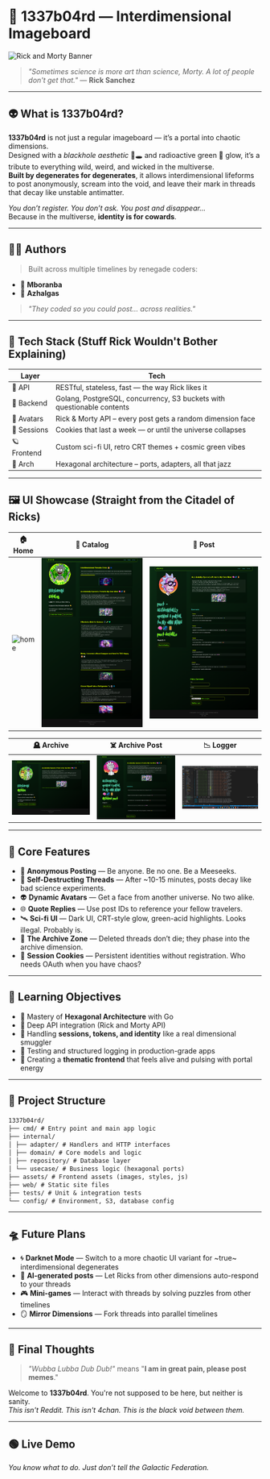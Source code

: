 # 🧪 1337b04rd — Interdimensional Imageboard

![Rick and Morty Banner](https://images.steamusercontent.com/ugc/2032854756381376163/DC19CBA7223B4B77048F9ECB5BD9EC3F47A7E415/?imw=512&&ima=fit&impolicy=Letterbox&imcolor=%23000000&letterbox=false)

> _"Sometimes science is more art than science, Morty. A lot of people don't get that."_ — **Rick Sanchez**

---

## 👽 What is 1337b04rd?

**1337b04rd** is not just a regular imageboard — it’s a portal into chaotic dimensions.  
Designed with a _blackhole aesthetic_ 🖤🕳 and radioactive green 💚 glow, it’s a tribute to everything wild, weird, and wicked in the multiverse.  
**Built by degenerates for degenerates**, it allows interdimensional lifeforms to post anonymously, scream into the void, and leave their mark in threads that decay like unstable antimatter.

_You don’t register. You don’t ask. You post and disappear..._  
Because in the multiverse, **identity is for cowards**.

---

## 🧑‍🔬 Authors

> Built across multiple timelines by renegade coders:

- 🧪 **Mboranba**
- 🧠 **Azhalgas**

> _"They coded so you could post... across realities."_

---

## 🌌 Tech Stack (Stuff Rick Wouldn't Bother Explaining)

| Layer        | Tech                                                                      |
|--------------|---------------------------------------------------------------------------|
| 💬 API       | RESTful, stateless, fast — the way Rick likes it                         |
| 🧠 Backend   | Golang, PostgreSQL, concurrency, S3 buckets with questionable contents     |
| 🧬 Avatars   | Rick & Morty API – every post gets a random dimension face                |
| 🍪 Sessions  | Cookies that last a week — or until the universe collapses                 |
| 🪐 Frontend  | Custom sci-fi UI, retro CRT themes + cosmic green vibes                   |
| 🧱 Arch       | Hexagonal architecture – ports, adapters, all that jazz                   |

---

## 🖼 UI Showcase (Straight from the Citadel of Ricks)

| 🏠 Home | 🧭 Catalog | 🧾 Post |
|--------|-----------|--------|
| ![home](assets/home.png) | ![catalog](assets/catalog.png) | ![post](assets/post.png) |

| 🪦 Archive | ☠️ Archive Post | 📉 Logger |
|-----------|-----------------|-----------|
| ![archive](assets/archive.png) | ![archive_post](assets/archive_post.png) | ![logger](assets/logger.png) |

---

## 🚀 Core Features

- 🧊 **Anonymous Posting** — Be anyone. Be no one. Be a Meeseeks.
- 🧪 **Self-Destructing Threads** — After ~10-15 minutes, posts decay like bad science experiments.
- 👽 **Dynamic Avatars** — Get a face from another universe. No two alike.
- 🌐 **Quote Replies** — Use post IDs to reference your fellow travelers.
- 🛰️ **Sci-fi UI** — Dark UI, CRT-style glow, green-acid highlights. Looks illegal. Probably is.
- 🧹 **The Archive Zone** — Deleted threads don’t die; they phase into the archive dimension.
- 🔐 **Session Cookies** — Persistent identities without registration. Who needs OAuth when you have chaos?

---

## 📡 Learning Objectives

- 🧱 Mastery of **Hexagonal Architecture** with Go
- 🌠 Deep API integration (Rick and Morty API)
- 🧊 Handling **sessions, tokens, and identity** like a real dimensional smuggler
- 🧪 Testing and structured logging in production-grade apps
- 🎨 Creating a **thematic frontend** that feels alive and pulsing with portal energy

---

## 📁 Project Structure
```
1337b04rd/
├── cmd/ # Entry point and main app logic
├── internal/
│ ├── adapter/ # Handlers and HTTP interfaces
│ ├── domain/ # Core models and logic
│ ├── repository/ # Database layer
│ └── usecase/ # Business logic (hexagonal ports)
├── assets/ # Frontend assets (images, styles, js)
├── web/ # Static site files
├── tests/ # Unit & integration tests
└── config/ # Environment, S3, database config
```


---

## 🛸 Future Plans

- 🌀 **Darknet Mode** — Switch to a more chaotic UI variant for ~true~ interdimensional degenerates
- 🧠 **AI-generated posts** — Let Ricks from other dimensions auto-respond to your threads
- 🎮 **Mini-games** — Interact with threads by solving puzzles from other timelines
- 🪞 **Mirror Dimensions** — Fork threads into parallel timelines

---

## 🧪 Final Thoughts

> _"Wubba Lubba Dub Dub!"_ means "**I am in great pain, please post memes**."

Welcome to **1337b04rd**. You're not supposed to be here, but neither is sanity.  
_This isn't Reddit. This isn't 4chan. This is the black void between them._

---

## 🟢 Live Demo

_You know what to do. Just don’t tell the Galactic Federation._


